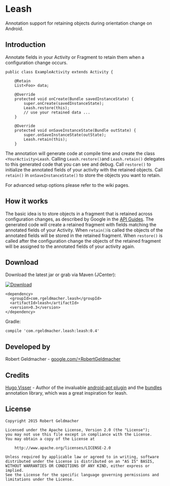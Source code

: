 # Leash
Annotation support for retaining objects during orientation change on Android.

## Introduction
Annotate fields in your Activity or Fragment to retain them when a configuration change occurs.

```
public class ExampleActivity extends Activity {

    @Retain
    List<Foo> data;

    @Override
    protected void onCreate(Bundle savedInstanceState) {
        super.onCreate(savedInstanceState);
        Leash.restore(this);
        // use your retained data ...
    }
  
    @Override
    protected void onSaveInstanceState(Bundle outState) {
        super.onSaveInstanceState(outState);
        Leash.retain(this);
    }
```

The annotation will generate code at compile time and create the class `<YourActivity>Leash`. Calling `Leash.restore()`and `Leash.retain()` delegates to this generated code that you can see and debug. Call `restore()` to initialize the annotated fields of your activity with the retained objects. Call `retain()` in `onSaveInstanceState()` to store the objects you want to retain.

For advanced setup options please refer to the wiki pages.

## How it works
The basic idea is to store objects in a fragment that is retained across configuration changes, as described by Google in the [API Guides](http://developer.android.com/guide/topics/resources/runtime-changes.html#RetainingAnObject).
The generated code will create a retained fragment with fields matching the annotated fields of your Activity. When `retain()`is called the objects of the annotated fields will be stored in the retained fragment. When `restore()` is called after the configuration change the objects of the retained fragment will be assigned to the annotated fields of your activity again.

## Download
Download the latest jar or grab via Maven (JCenter):

[ ![Download](https://api.bintray.com/packages/rgeldmacher/maven/com.rgeldmacher.leash/images/download.svg) ](https://bintray.com/rgeldmacher/maven/com.rgeldmacher.leash/_latestVersion)

```
<dependency>
  <groupId>com.rgeldmacher.leash</groupId>
  <artifactId>leash</artifactId>
  <version>0.3</version>
</dependency>
```

Gradle:

```
compile 'com.rgeldmacher.leash:leash:0.4'
```


## Developed by
Robert Geldmacher - [google.com/+RobertGeldmacher](https://plus.google.com/+RobertGeldmacher)

## Credits
[Hugo Visser](https://plus.google.com/+HugoVisser) - Author of the invaluable [android-apt plugin](https://bitbucket.org/hvisser/android-apt) and the [bundles](https://bitbucket.org/hvisser/bundles) annotation library, which was a great inspiration for leash.

## License
```
Copyright 2015 Robert Geldmacher

Licensed under the Apache License, Version 2.0 (the "License");
you may not use this file except in compliance with the License.
You may obtain a copy of the License at

    http://www.apache.org/licenses/LICENSE-2.0

Unless required by applicable law or agreed to in writing, software
distributed under the License is distributed on an "AS IS" BASIS,
WITHOUT WARRANTIES OR CONDITIONS OF ANY KIND, either express or implied.
See the License for the specific language governing permissions and
limitations under the License.
```

